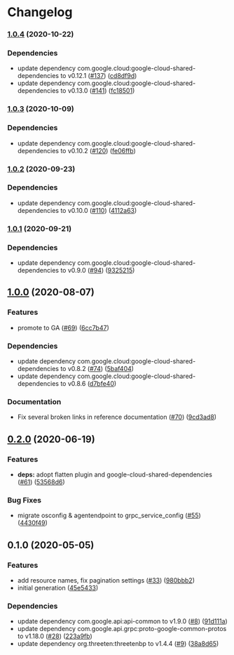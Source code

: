 # Changelog

### [1.0.4](https://www.github.com/googleapis/java-os-config/compare/v1.0.3...v1.0.4) (2020-10-22)


### Dependencies

* update dependency com.google.cloud:google-cloud-shared-dependencies to v0.12.1 ([#137](https://www.github.com/googleapis/java-os-config/issues/137)) ([cd8df9d](https://www.github.com/googleapis/java-os-config/commit/cd8df9d21876b1ba1e5fe9fd5d2124f88db69a85))
* update dependency com.google.cloud:google-cloud-shared-dependencies to v0.13.0 ([#141](https://www.github.com/googleapis/java-os-config/issues/141)) ([fc18501](https://www.github.com/googleapis/java-os-config/commit/fc1850133e5853dd5c07516a937f6a4bb39d440f))

### [1.0.3](https://www.github.com/googleapis/java-os-config/compare/v1.0.2...v1.0.3) (2020-10-09)


### Dependencies

* update dependency com.google.cloud:google-cloud-shared-dependencies to v0.10.2 ([#120](https://www.github.com/googleapis/java-os-config/issues/120)) ([fe06ffb](https://www.github.com/googleapis/java-os-config/commit/fe06ffb0071a9ebe70fc78d1ecbde15b201823a4))

### [1.0.2](https://www.github.com/googleapis/java-os-config/compare/v1.0.1...v1.0.2) (2020-09-23)


### Dependencies

* update dependency com.google.cloud:google-cloud-shared-dependencies to v0.10.0 ([#110](https://www.github.com/googleapis/java-os-config/issues/110)) ([4112a63](https://www.github.com/googleapis/java-os-config/commit/4112a634c25b38a70ee4f58bb3cf4877b404f573))

### [1.0.1](https://www.github.com/googleapis/java-os-config/compare/v1.0.0...v1.0.1) (2020-09-21)


### Dependencies

* update dependency com.google.cloud:google-cloud-shared-dependencies to v0.9.0 ([#94](https://www.github.com/googleapis/java-os-config/issues/94)) ([9325215](https://www.github.com/googleapis/java-os-config/commit/93252159497622e1faee5ca2d497ec7209af3e85))

## [1.0.0](https://www.github.com/googleapis/java-os-config/compare/v0.2.0...v1.0.0) (2020-08-07)


### Features

* promote to GA ([#69](https://www.github.com/googleapis/java-os-config/issues/69)) ([6cc7b47](https://www.github.com/googleapis/java-os-config/commit/6cc7b478aa7ab4541304c9e40088b6cd74671c35))


### Dependencies

* update dependency com.google.cloud:google-cloud-shared-dependencies to v0.8.2 ([#74](https://www.github.com/googleapis/java-os-config/issues/74)) ([5baf404](https://www.github.com/googleapis/java-os-config/commit/5baf404176820b99e5b0f9dd828ca125f503d4a0))
* update dependency com.google.cloud:google-cloud-shared-dependencies to v0.8.6 ([d7bfe40](https://www.github.com/googleapis/java-os-config/commit/d7bfe4098735db5ce0373f8e339589906a897bd8))


### Documentation

* Fix several broken links in reference documentation ([#70](https://www.github.com/googleapis/java-os-config/issues/70)) ([9cd3ad8](https://www.github.com/googleapis/java-os-config/commit/9cd3ad82a77d73c521c2388605c335cd0ddcc024))

## [0.2.0](https://www.github.com/googleapis/java-os-config/compare/v0.1.0...v0.2.0) (2020-06-19)


### Features

* **deps:** adopt flatten plugin and google-cloud-shared-dependencies ([#61](https://www.github.com/googleapis/java-os-config/issues/61)) ([53568d6](https://www.github.com/googleapis/java-os-config/commit/53568d6a3cf37a858fb406fb15377c083cd86742))


### Bug Fixes

* migrate osconfig & agentendpoint to grpc_service_config ([#55](https://www.github.com/googleapis/java-os-config/issues/55)) ([4430f49](https://www.github.com/googleapis/java-os-config/commit/4430f492ef6d93b42b45774a23162f4637638d89))

## 0.1.0 (2020-05-05)


### Features

* add resource names, fix pagination settings ([#33](https://www.github.com/googleapis/java-os-config/issues/33)) ([980bbb2](https://www.github.com/googleapis/java-os-config/commit/980bbb26c838e30644bcc3de04b5fc4afc25e798))
* initial generation ([45e5433](https://www.github.com/googleapis/java-os-config/commit/45e54336acce8e430b9a28dd0a3247f10d816ce5))


### Dependencies

* update dependency com.google.api:api-common to v1.9.0 ([#8](https://www.github.com/googleapis/java-os-config/issues/8)) ([91d111a](https://www.github.com/googleapis/java-os-config/commit/91d111abedcbd10c6fd8c9bb4a2d0f8eb87e19c8))
* update dependency com.google.api.grpc:proto-google-common-protos to v1.18.0 ([#28](https://www.github.com/googleapis/java-os-config/issues/28)) ([223a9fb](https://www.github.com/googleapis/java-os-config/commit/223a9fbe67fba681ff09839dc574b8e8ea096446))
* update dependency org.threeten:threetenbp to v1.4.4 ([#9](https://www.github.com/googleapis/java-os-config/issues/9)) ([38a8d65](https://www.github.com/googleapis/java-os-config/commit/38a8d6585f08b08bf4aca7bf7d0fb360abb44f2a))

